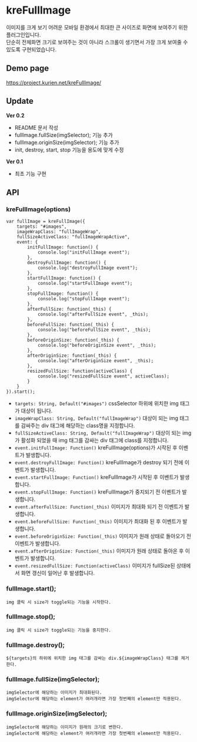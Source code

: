 # kreFullImage
이미지를 크게 보기 어려운 모바일 환경에서 최대한 큰 사이즈로 화면에 보여주기 위한 플러그인입니다.   
단순히 전체화면 크기로 보여주는 것이 아니라 스크롤이 생기면서 가장 크게 보여줄 수 있도록 구현되었습니다.

## Demo page
https://project.kurien.net/kreFullImage/

## Update
**Ver 0.2**
* README 문서 작성
* fullImage.fullSize(imgSelector); 기능 추가
* fullImage.originSize(imgSelector); 기능 추가
* init, destroy, start, stop 기능을 용도에 맞게 수정

**Ver 0.1**
* 최초 기능 구현

## API
### kreFullImage(options)

```
var fullImage = kreFullImage({
	targets: "#images",
	imageWrapClass: "fullImageWrap",
	fullSizeActiveClass: "fullImageWrapActive",
	event: {
		initFullImage: function() {
			console.log("initFullImage event");
		},
		destroyFullImage: function() {
			console.log("destroyFullImage event");
		},
		startFullImage: function() {
			console.log("startFullImage event");
		},
		stopFullImage: function() {
			console.log("stopFullImage event");
		},
		afterFullSize: function(_this) {
			console.log("afterFullSize event", _this);
		},
		beforeFullSize: function(_this) {
			console.log("beforeFullSize event", _this);
		},
		beforeOriginSize: function(_this) {
			console.log("beforeOriginSize event", _this);
		},
		afterOriginSize: function(_this) {
			console.log("afterOriginSize event", _this);
		},
		resizedFullSize: function(activeClass) {
			console.log("resizedFullSize event", activeClass);
		}
	}
}).start();
```

* ```targets: String, Default("#images")```  cssSelector 하위에 위치한 img 태그가 대상이 됩니다.
* ```imageWrapClass: String, Default("fullImageWrap")``` 대상이 되는 img 태그를 감싸주는 div 태그에 해당하는 class명을 지정합니다.
* ```fullSizeActiveClass: String, Default("fullImageWrap")``` 대상이 되는 img가 활성화 되었을 때 img 태그를 감싸는 div 태그에 class를 지정합니다.
* ```event.initFullImage: Function()``` kreFullImage(options)가 시작된 후 이벤트가 발생합니다.
* ```event.destroyFullImage: Function()``` kreFullImage가 destroy 되기 전에 이벤트가 발생합니다.
* ```event.startFullImage: Function()``` kreFullImage가 시작된 후 이벤트가 발생합니다.
* ```event.stopFullImage: Function()``` kreFullImage가 중지되기 전 이벤트가 발생합니다.
* ```event.afterFullSize: Function(_this)``` 이미지가 최대화 되기 전 이벤트가 발생합니다.
* ```event.beforeFullSize: Function(_this)``` 이미지가 최대화 된 후 이벤트가 발생합니다.
* ```event.beforeOriginSize: Function(_this)``` 이미지가 원래 상태로 돌아오기 전 이벤트가 발생합니다.
* ```event.afterOriginSize: Function(_this)``` 이미지가 원래 상태로 돌아온 후 이벤트가 발생합니다.
* ```event.resizedFullSize: Function(activeClass)``` 이미지가 fullSize된 상태에서 화면 갱신이 일어난 후 발생합니다.

### fullImage.start();
```
img 클릭 시 size가 toggle되는 기능을 시작한다.
```
### fullImage.stop();
```
img 클릭 시 size가 toggle되는 기능을 중지한다.
```
### fullImage.destroy();
```
${targets}의 하위에 위치한 img 태그를 감싸는 div.${imageWrapClass} 태그를 제거한다.
```
### fullImage.fullSize(imgSelector);
```
imgSelector에 해당하는 이미지가 최대화된다.
imgSelector에 해당하는 element가 여러개라면 가장 첫번째의 element만 적용된다.
```
### fullImage.originSize(imgSelector);
```
imgSelector에 해당하는 이미지가 원래의 크기로 변한다.
imgSelector에 해당하는 element가 여러개라면 가장 첫번째의 element만 적용된다.
```
